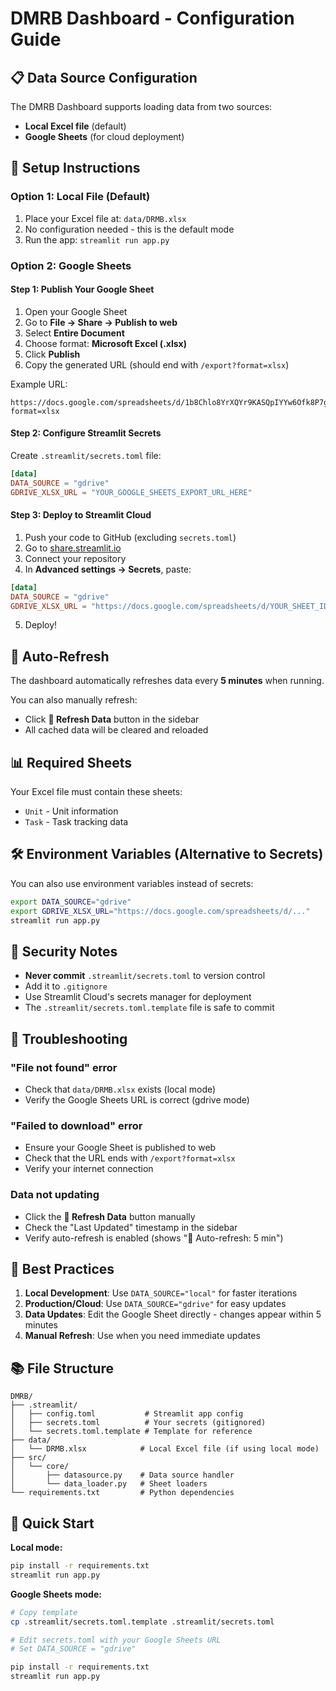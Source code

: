 # DMRB Dashboard - Configuration Guide

## 📋 Data Source Configuration

The DMRB Dashboard supports loading data from two sources:
- **Local Excel file** (default)
- **Google Sheets** (for cloud deployment)

## 🔧 Setup Instructions

### Option 1: Local File (Default)

1. Place your Excel file at: `data/DRMB.xlsx`
2. No configuration needed - this is the default mode
3. Run the app: `streamlit run app.py`

### Option 2: Google Sheets

#### Step 1: Publish Your Google Sheet

1. Open your Google Sheet
2. Go to **File → Share → Publish to web**
3. Select **Entire Document**
4. Choose format: **Microsoft Excel (.xlsx)**
5. Click **Publish**
6. Copy the generated URL (should end with `/export?format=xlsx`)

Example URL:
```
https://docs.google.com/spreadsheets/d/1b8Chlo8YrXQYr9KASQpIYYw6Ofk8P7gu/export?format=xlsx
```

#### Step 2: Configure Streamlit Secrets

Create `.streamlit/secrets.toml` file:

```toml
[data]
DATA_SOURCE = "gdrive"
GDRIVE_XLSX_URL = "YOUR_GOOGLE_SHEETS_EXPORT_URL_HERE"
```

#### Step 3: Deploy to Streamlit Cloud

1. Push your code to GitHub (excluding `secrets.toml`)
2. Go to [share.streamlit.io](https://share.streamlit.io)
3. Connect your repository
4. In **Advanced settings → Secrets**, paste:

```toml
[data]
DATA_SOURCE = "gdrive"
GDRIVE_XLSX_URL = "https://docs.google.com/spreadsheets/d/YOUR_SHEET_ID/export?format=xlsx"
```

5. Deploy!

## 🔄 Auto-Refresh

The dashboard automatically refreshes data every **5 minutes** when running.

You can also manually refresh:
- Click **🔄 Refresh Data** button in the sidebar
- All cached data will be cleared and reloaded

## 📊 Required Sheets

Your Excel file must contain these sheets:
- `Unit` - Unit information
- `Task` - Task tracking data

## 🛠️ Environment Variables (Alternative to Secrets)

You can also use environment variables instead of secrets:

```bash
export DATA_SOURCE="gdrive"
export GDRIVE_XLSX_URL="https://docs.google.com/spreadsheets/d/..."
streamlit run app.py
```

## 🔐 Security Notes

- **Never commit** `.streamlit/secrets.toml` to version control
- Add it to `.gitignore`
- Use Streamlit Cloud's secrets manager for deployment
- The `.streamlit/secrets.toml.template` file is safe to commit

## 📝 Troubleshooting

### "File not found" error
- Check that `data/DRMB.xlsx` exists (local mode)
- Verify the Google Sheets URL is correct (gdrive mode)

### "Failed to download" error
- Ensure your Google Sheet is published to web
- Check that the URL ends with `/export?format=xlsx`
- Verify your internet connection

### Data not updating
- Click the **🔄 Refresh Data** button manually
- Check the "Last Updated" timestamp in the sidebar
- Verify auto-refresh is enabled (shows "🔁 Auto-refresh: 5 min")

## 🎯 Best Practices

1. **Local Development**: Use `DATA_SOURCE="local"` for faster iterations
2. **Production/Cloud**: Use `DATA_SOURCE="gdrive"` for easy updates
3. **Data Updates**: Edit the Google Sheet directly - changes appear within 5 minutes
4. **Manual Refresh**: Use when you need immediate updates

## 📚 File Structure

```
DMRB/
├── .streamlit/
│   ├── config.toml           # Streamlit app config
│   ├── secrets.toml          # Your secrets (gitignored)
│   └── secrets.toml.template # Template for reference
├── data/
│   └── DRMB.xlsx            # Local Excel file (if using local mode)
├── src/
│   └── core/
│       ├── datasource.py    # Data source handler
│       └── data_loader.py   # Sheet loaders
└── requirements.txt         # Python dependencies
```

## 🚀 Quick Start

**Local mode:**
```bash
pip install -r requirements.txt
streamlit run app.py
```

**Google Sheets mode:**
```bash
# Copy template
cp .streamlit/secrets.toml.template .streamlit/secrets.toml

# Edit secrets.toml with your Google Sheets URL
# Set DATA_SOURCE = "gdrive"

pip install -r requirements.txt
streamlit run app.py
```
